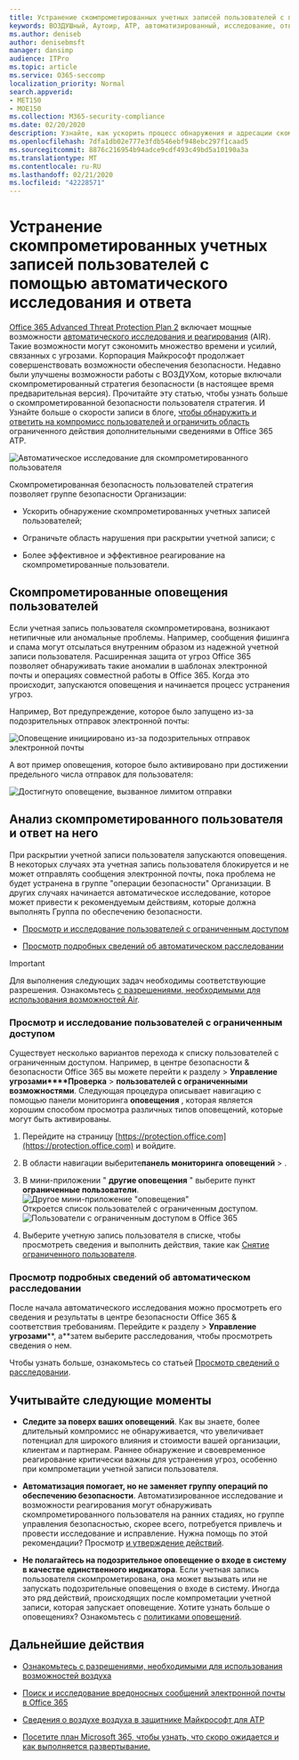 ```yaml
---
title: Устранение скомпрометированных учетных записей пользователей с помощью автоматического исследования и ответа в Office 365 Advanced Threat protection
keywords: ВОЗДУШный, Аутоир, ATP, автоматизированный, исследование, ответ, исправление, угрозы, усовершенствованный, угроза, защита и скомпрометирован
ms.author: deniseb
author: denisebmsft
manager: dansimp
audience: ITPro
ms.topic: article
ms.service: O365-seccomp
localization_priority: Normal
search.appverid:
- MET150
- MOE150
ms.collection: M365-security-compliance
ms.date: 02/20/2020
description: Узнайте, как ускорить процесс обнаружения и адресации скомпрометированных учетных записей пользователей с помощью автоматизированного расследования и возможностей реагирования в Office 365 Advanced Threat Protection Plan 2.
ms.openlocfilehash: 7dfa1db02e777e3fdb546ebf948ebc297f1caad5
ms.sourcegitcommit: 8876c216954b94adce9cdf493c49bd5a10190a3a
ms.translationtype: MT
ms.contentlocale: ru-RU
ms.lasthandoff: 02/21/2020
ms.locfileid: "42228571"
---
```

# <a name="address-compromised-user-accounts-with-automated-investigation-and-response"></a>Устранение скомпрометированных учетных записей пользователей с помощью автоматического исследования и ответа

[Office 365 Advanced Threat Protection Plan 2](office-365-atp.md#office-365-atp-plan-1-and-plan-2) включает мощные возможности [автоматического исследования и реагирования](office-365-air.md) (AIR). Такие возможности могут сэкономить множество времени и усилий, связанных с угрозами. Корпорация Майкрософт продолжает совершенствовать возможности обеспечения безопасности. Недавно были улучшены возможности работы с ВОЗДУХом, которые включали скомпрометированный стратегия безопасности (в настоящее время предварительная версия). Прочитайте эту статью, чтобы узнать больше о скомпрометированной безопасности пользователя стратегия. И Узнайте больше о скорости записи в блоге, [чтобы обнаружить и ответить на компромисс пользователей и ограничить область](https://techcommunity.microsoft.com/t5/Security-Privacy-and-Compliance/Speed-up-time-to-detect-and-respond-to-user-compromise-and-limit/ba-p/977053) ограниченного действия дополнительными сведениями в Office 365 ATP.

![Автоматическое исследование для скомпрометированного пользователя](/microsoft-365/media/office365atp-compduserinvestigation.jpg)

Скомпрометированная безопасность пользователей стратегия позволяет группе безопасности Организации:

- Ускорить обнаружение скомпрометированных учетных записей пользователей;

- Ограничьте область нарушения при раскрытии учетной записи; с 

- Более эффективное и эффективное реагирование на скомпрометированные пользователи.

## <a name="compromised-user-alerts"></a>Скомпрометированные оповещения пользователей

Если учетная запись пользователя скомпрометирована, возникают нетипичные или аномальные проблемы. Например, сообщения фишинга и спама могут отсылаться внутренним образом из надежной учетной записи пользователя. Расширенная защита от угроз Office 365 позволяет обнаруживать такие аномалии в шаблонах электронной почты и операциях совместной работы в Office 365. Когда это происходит, запускаются оповещения и начинается процесс устранения угроз.

Например, Вот предупреждение, которое было запущено из-за подозрительных отправок электронной почты:

![Оповещение инициировано из-за подозрительных отправок электронной почты](/microsoft-365/media/office365atp-suspiciousemailsendalert.jpg)

А вот пример оповещения, которое было активировано при достижении предельного числа отправок для пользователя:

![Достигнуто оповещение, вызванное лимитом отправки](/microsoft-365/media/office365atp-sendinglimitreached.jpg)

## <a name="investigate-and-respond-to-a-compromised-user"></a>Анализ скомпрометированного пользователя и ответ на него

При раскрытии учетной записи пользователя запускаются оповещения. В некоторых случаях эта учетная запись пользователя блокируется и не может отправлять сообщения электронной почты, пока проблема не будет устранена в группе "операции безопасности" Организации. В других случаях начинается автоматическое исследование, которое может привести к рекомендуемым действиям, которые должна выполнять Группа по обеспечению безопасности.

- [Просмотр и исследование пользователей с ограниченным доступом](#view-and-investigate-restricted-users)

- [Просмотр подробных сведений об автоматическом расследовании](#view-details-about-automated-investigations)

> [!IMPORTANT]
> Для выполнения следующих задач необходимы соответствующие разрешения. Ознакомьтесь [с разрешениями, необходимыми для использования возможностей Air](office-365-air.md#required-permissions-to-use-air-capabilities).

### <a name="view-and-investigate-restricted-users"></a>Просмотр и исследование пользователей с ограниченным доступом

Существует несколько вариантов перехода к списку пользователей с ограниченным доступом. Например, в центре безопасности & безопасности Office 365 вы можете перейти к разделу >  **Управление угрозами****Проверка** > **пользователей с ограниченными возможностями**. Следующая процедура описывает навигацию с помощью панели мониторинга **оповещения** , которая является хорошим способом просмотра различных типов оповещений, которые могут быть активированы.

1. Перейдите на страницу [https://protection.office.com](https://protection.office.com) и войдите.

2. В области навигации выберите**панель мониторинга** **оповещений** > .

3. В мини-приложении " **другие оповещения** " выберите пункт **ограниченные пользователи**.<br/>
   ![Другое мини-приложение "оповещения"](/microsoft-365/media/office365atp-otheralertswidget.jpg)<br/>
   Откроется список пользователей с ограниченным доступом.<br/>![Пользователи с ограниченным доступом в Office 365](/microsoft-365/media/office365atp-restrictedusers.jpg) 

4. Выберите учетную запись пользователя в списке, чтобы просмотреть сведения и выполнить действия, такие как [Снятие ограниченного пользователя](removing-user-from-restricted-users-portal-after-spam.md). 

### <a name="view-details-about-automated-investigations"></a>Просмотр подробных сведений об автоматическом расследовании

После начала автоматического исследования можно просмотреть его сведения и результаты в центре безопасности Office 365 & соответствия требованиям. Перейдите к разделу >  **Управление угрозами****, а**затем выберите расследования, чтобы просмотреть сведения о нем.

Чтобы узнать больше, ознакомьтесь со статьей [Просмотр сведений о расследовании](air-view-investigation-results.md#view-details-of-an-investigation).

## <a name="keep-the-following-points-in-mind"></a>Учитывайте следующие моменты

- **Следите за поверх ваших оповещений**. Как вы знаете, более длительный компромисс не обнаруживается, что увеличивает потенциал для широкого влияния и стоимости вашей организации, клиентам и партнерам. Раннее обнаружение и своевременное реагирование критически важны для устранения угроз, особенно при компрометации учетной записи пользователя. 

- **Автоматизация помогает, но не заменяет группу операций по обеспечению безопасности**. Автоматизированное исследование и возможности реагирования могут обнаруживать скомпрометированного пользователя на ранних стадиях, но группе управления безопасностью, скорее всего, потребуется привлечь и провести исследование и исправление. Нужна помощь по этой рекомендации? Просмотр [и утверждение действий](https://docs.microsoft.com/microsoft-365/security/office-365-security/office-365-air#review-and-approve-actions).

- **Не полагайтесь на подозрительное оповещение о входе в систему в качестве единственного индикатора**. Если учетная запись пользователя скомпрометирована, она может вызывать или не запускать подозрительные оповещения о входе в систему. Иногда это ряд действий, происходящих после компрометации учетной записи, которая запускает оповещение. Хотите узнать больше о оповещениях? Ознакомьтесь с [политиками оповещений](https://docs.microsoft.com/microsoft-365/compliance/alert-policies).

## <a name="next-steps"></a>Дальнейшие действия

- [Ознакомьтесь с разрешениями, необходимыми для использования возможностей воздуха](office-365-air.md#required-permissions-to-use-air-capabilities)

- [Поиск и исследование вредоносных сообщений электронной почты в Office 365](investigate-malicious-email-that-was-delivered.md)

- [Сведения о воздухе воздуха в защитнике Майкрософт для ATP](https://docs.microsoft.com/windows/security/threat-protection/microsoft-defender-atp/automated-investigations)

- [Посетите план Microsoft 365, чтобы узнать, что скоро ожидается и как выполняется развертывание.](https://www.microsoft.com/microsoft-365/roadmap?filters=)

